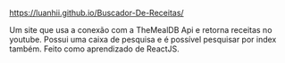 https://luanhii.github.io/Buscador-De-Receitas/

Um site que usa a conexão com a TheMealDB Api e retorna receitas no youtube. Possui uma caixa de pesquisa e é possível pesquisar por index também. Feito como aprendizado de ReactJS.
